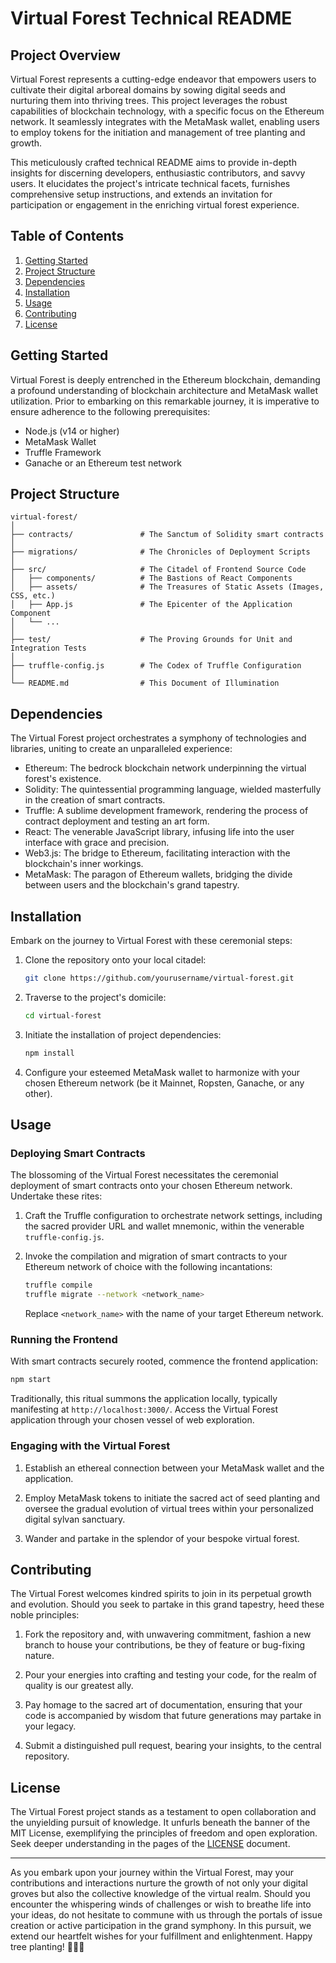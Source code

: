 
# Virtual Forest Technical README

## Project Overview

Virtual Forest represents a cutting-edge endeavor that empowers users to cultivate their digital arboreal domains by sowing digital seeds and nurturing them into thriving trees. This project leverages the robust capabilities of blockchain technology, with a specific focus on the Ethereum network. It seamlessly integrates with the MetaMask wallet, enabling users to employ tokens for the initiation and management of tree planting and growth.

This meticulously crafted technical README aims to provide in-depth insights for discerning developers, enthusiastic contributors, and savvy users. It elucidates the project's intricate technical facets, furnishes comprehensive setup instructions, and extends an invitation for participation or engagement in the enriching virtual forest experience.

## Table of Contents

1. [Getting Started](#getting-started)
2. [Project Structure](#project-structure)
3. [Dependencies](#dependencies)
4. [Installation](#installation)
5. [Usage](#usage)
6. [Contributing](#contributing)
7. [License](#license)

## Getting Started

Virtual Forest is deeply entrenched in the Ethereum blockchain, demanding a profound understanding of blockchain architecture and MetaMask wallet utilization. Prior to embarking on this remarkable journey, it is imperative to ensure adherence to the following prerequisites:

- Node.js (v14 or higher)
- MetaMask Wallet
- Truffle Framework
- Ganache or an Ethereum test network

## Project Structure

```
virtual-forest/
│
├── contracts/               # The Sanctum of Solidity smart contracts
│
├── migrations/              # The Chronicles of Deployment Scripts
│
├── src/                     # The Citadel of Frontend Source Code
│   ├── components/          # The Bastions of React Components
│   ├── assets/              # The Treasures of Static Assets (Images, CSS, etc.)
│   ├── App.js               # The Epicenter of the Application Component
│   └── ...
│
├── test/                    # The Proving Grounds for Unit and Integration Tests
│
├── truffle-config.js        # The Codex of Truffle Configuration
│
└── README.md                # This Document of Illumination
```

## Dependencies

The Virtual Forest project orchestrates a symphony of technologies and libraries, uniting to create an unparalleled experience:

- Ethereum: The bedrock blockchain network underpinning the virtual forest's existence.
- Solidity: The quintessential programming language, wielded masterfully in the creation of smart contracts.
- Truffle: A sublime development framework, rendering the process of contract deployment and testing an art form.
- React: The venerable JavaScript library, infusing life into the user interface with grace and precision.
- Web3.js: The bridge to Ethereum, facilitating interaction with the blockchain's inner workings.
- MetaMask: The paragon of Ethereum wallets, bridging the divide between users and the blockchain's grand tapestry.

## Installation

Embark on the journey to Virtual Forest with these ceremonial steps:

1. Clone the repository onto your local citadel:

   ```bash
   git clone https://github.com/yourusername/virtual-forest.git
   ```

2. Traverse to the project's domicile:

   ```bash
   cd virtual-forest
   ```

3. Initiate the installation of project dependencies:

   ```bash
   npm install
   ```

4. Configure your esteemed MetaMask wallet to harmonize with your chosen Ethereum network (be it Mainnet, Ropsten, Ganache, or any other).

## Usage

### Deploying Smart Contracts

The blossoming of the Virtual Forest necessitates the ceremonial deployment of smart contracts onto your chosen Ethereum network. Undertake these rites:

1. Craft the Truffle configuration to orchestrate network settings, including the sacred provider URL and wallet mnemonic, within the venerable `truffle-config.js`.

2. Invoke the compilation and migration of smart contracts to your Ethereum network of choice with the following incantations:

   ```bash
   truffle compile
   truffle migrate --network <network_name>
   ```

   Replace `<network_name>` with the name of your target Ethereum network.

### Running the Frontend

With smart contracts securely rooted, commence the frontend application:

```bash
npm start
```

Traditionally, this ritual summons the application locally, typically manifesting at `http://localhost:3000/`. Access the Virtual Forest application through your chosen vessel of web exploration.

### Engaging with the Virtual Forest

1. Establish an ethereal connection between your MetaMask wallet and the application.

2. Employ MetaMask tokens to initiate the sacred act of seed planting and oversee the gradual evolution of virtual trees within your personalized digital sylvan sanctuary.

3. Wander and partake in the splendor of your bespoke virtual forest.

## Contributing

The Virtual Forest welcomes kindred spirits to join in its perpetual growth and evolution. Should you seek to partake in this grand tapestry, heed these noble principles:

1. Fork the repository and, with unwavering commitment, fashion a new branch to house your contributions, be they of feature or bug-fixing nature.

2. Pour your energies into crafting and testing your code, for the realm of quality is our greatest ally.

3. Pay homage to the sacred art of documentation, ensuring that your code is accompanied by wisdom that future generations may partake in your legacy.

4. Submit a distinguished pull request, bearing your insights, to the central repository.

## License

The Virtual Forest project stands as a testament to open collaboration and the unyielding pursuit of knowledge. It unfurls beneath the banner of the MIT License, exemplifying the principles of freedom and open exploration. Seek deeper understanding in the pages of the [LICENSE](LICENSE) document.

---

As you embark upon your journey within the Virtual Forest, may your contributions and interactions nurture the growth of not only your digital groves but also the collective knowledge of the virtual realm. Should you encounter the whispering winds of challenges or wish to breathe life into your ideas, do not hesitate to commune with us through the portals of issue creation or active participation in the grand symphony. In this pursuit, we extend our heartfelt wishes for your fulfillment and enlightenment. Happy tree planting! 🌳🌲🌿
